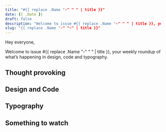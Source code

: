 ```yaml
---
title: "#{{ replace .Name "-" " " | title }}"
date: {{ .Date }}
draft: false
description: "Welcome to issue #{{ replace .Name "-" " " | title }}, your weekly roundup of what’s happening in design, code and typography."
slug: "{{ replace .Name "-" "-" | title }}"
---
```


Hey everyone,

Welcome to issue #{{ replace .Name "-" " " | title }}, your weekly roundup of what’s happening in design, code and typography.

## Thought provoking

## Design and Code

## Typography

## Something to watch
